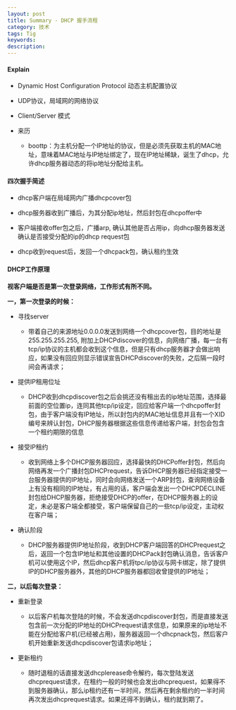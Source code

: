 ```yaml
---
layout: post
title: Summary - DHCP 握手流程
category: 技术
tags: Tig
keywords:
description:
---
```


#### Explain

* Dynamic Host Configuration Protocol 动态主机配置协议

* UDP协议，局域网的网络协议

* Client/Server 模式

* 来历

	* boottp：为主机分配一个IP地址的协议，但是必须先获取主机的MAC地址，意味着MAC地址与IP地址绑定了，现在IP地址稀缺，诞生了dhcp，允许dhcp服务器动态的将ip地址分配给主机。

#### 四次握手简述

* dhcp客户端在局域网内广播dhcpcover包

* dhcp服务器收到广播后，为其分配ip地址，然后封包在dhcpoffer中

* 客户端接收offer包之后，广播arp, 确认其他是否占用ip，向dhcp服务器发送确认是否接受分配的ip的dhcp request包

* dhcp收到request后，发回一个dhcpack包，确认租约生效

#### DHCP工作原理

**视客户端是否是第一次登录网络，工作形式有所不同。**

**一，第一次登录的时候：**

* 寻找server

	* 带着自己的来源地址0.0.0.0发送到网络一个dhcpcover包，目的地址是255.255.255.255, 附加上DHCPdiscover的信息，向网络广播，每一台有tcp/ip协议的主机都会收到这个信息，但是只有dhcp服务器才会做出响应，如果没有回应则显示错误宣告DHCPdiscover的失败，之后隔一段时间会再请求；

* 提供IP租用位址

	* DHCP收到dhcpdiscover包之后会挑还没有租出去的ip地址范围，选择最前面的空位置ip，连同其他tcp/ip设定，回应给客户端一个dhcpoffer封包，由于客户端没有IP地址，所以封包内的MAC地址信息并且有一个XID编号来辨认封包，DHCP服务器根据这些信息传递给客户端，封包会包含一个租约期限的信息

* 接受IP租约

	* 收到网络上多个DHCP服务器回应，选择最快的DHCPoffer封包，然后向网络再发一个广播封包DHCPrequest，告诉DHCP服务器已经指定接受一台服务器提供的IP地址，同时会向网络发送一个ARP封包，查询网络设备上有没有相同的IP地址，有占用的话，客户端会发出一个DHCPDECLINE封包给DHCP服务器，拒绝接受DHCP的offer，在DHCP服务器上的设定，未必是客户端全都接受，客户端保留自己的一些tcp/ip设定，主动权在客户端；

* 确认阶段

	* DHCP服务器提供IP地址阶段，收到DHCP客户端回答的DHCPrequest之后，返回一个包含IP地址和其他设置的DHCPack封包确认消息，告诉客户机可以使用这个IP，然后dhcp客户机将tpc/ip协议与网卡绑定，除了提供IP的DHCP服务器外，其他的DHCP服务器都回收曾提供的IP地址；

**二，以后每次登录：**

* 重新登录

	* 以后客户机每次登陆的时候，不会发送dhcpdiscover封包，而是直接发送包含前一次分配的IP地址的DHCPrequest请求信息，如果原来的ip地址不能在分配给客户机(已经被占用)，服务器返回一个dhcpnack包，然后客户机开始重新发送dhcpdiscover包请求ip地址；

* 更新租约

	* 随时退租的话直接发送dhcplerease命令解约，每次登陆发送dhcprequest请求，在租约一般的时候也会发出dhcprequest，如果得不到服务器确认，那么ip租约还有一半时间，然后再在剩余租约的一半时间再次发出dhcprequest请求。如果还得不到确认，租约就到期了。


